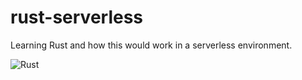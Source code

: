# rust-serverless
Learning Rust and how this would work in a serverless environment.

![Rust](https://github.com/ederoyd46/rust-serverless/workflows/Rust/badge.svg)